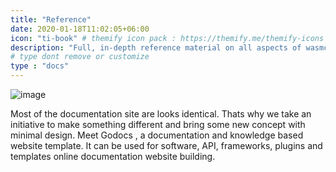 ```yaml
---
title: "Reference"
date: 2020-01-18T11:02:05+06:00
icon: "ti-book" # themify icon pack : https://themify.me/themify-icons
description: "Full, in-depth reference material on all aspects of wasmcloud."
# type dont remove or customize
type : "docs"
---
```


![image](getting-started.jpg?width=500px)

Most of the documentation site are looks identical. Thats why we take an initiative to make something different and bring some new concept with minimal design. Meet Godocs , a documentation and knowledge based website template. It can be used for software, API, frameworks, plugins and templates online documentation website building.